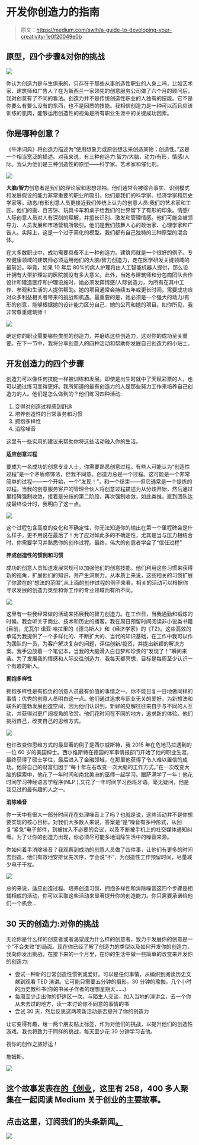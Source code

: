 # 开发你创造力的指南

> 原文：<https://medium.com/swlh/a-guide-to-developing-your-creativity-1e0f20049e0b>

## **原型，四个步骤&对你的挑战**

![](img/f62a836910e7d681ec6fb1b0501a6268.png)

你认为创造力是与生俱来的，只存在于那些从事创造性职业的人身上吗，比如艺术家、建筑师和广告人？在为新西兰一家领先的创意服务公司做了六个月的顾问后，我对创意有了不同的看法。创造力并不是传统创造性职业的人独有的技能。它不是你要么有要么没有的东西，也不是同质的技能。我相信创造力是一种可以而且应该训练的肌肉，能够运用创造性的视角是所有职业生涯中的关键成功因素。

## **你是哪种创意？**

《牛津词典》将创造力描述为“使用想象力或原创想法来创造某物；创造性。”这是一个相当宽泛的描述。对我来说，有三种创造力:智力/大脑，动力/有形，情感/人际。我认为他们是三种创造性的原型——科学家、艺术家和催化剂。

![](img/e24a02f5ab3b24545b655ba79bdd2a41.png)

**大脑/智力**创意者是我们的理论家和思想领袖。他们通常会被综合事实、识别模式和发展假设的能力非常重要的职业所吸引。他们是我们的科学家、经济学家和历史学家等。动态/有形创意人员更接近我们传统上认为的创意人员:我们的艺术家和工匠。他们的画、百吉饼、玩具卡车和桌子给我们的世界留下了有形的印象。情感/人际创意人员对人有深刻的理解，并擅长识别、激发和管理情感。他们可能会被领导力、人员发展和市场营销所吸引。他们是我们鼓舞人心的政治家、心理学家和广告人。实际上，这是一个过于简化的模型。我们都有自己独特的三种原型的混合体。

在大多数职业中，成功需要具备不止一种创造力。建筑师就是一个很好的例子。专攻健康领域的建筑师必须运用他们的大脑/智力创造力，走在医学研发关键领域的最前沿。毕竟，如果 10 年后 80%的病人护理将由人工智能机器人提供，那么设计拥有大型护理站的医院就没有多大意义。此外，当她与建筑师和分包商团队合作设计和建造医疗和护理设施时，她必须发挥情感/人际创造力，为所有在其中工作、参观和生活的人提供帮助。她的项目通常会持续五年或更长时间，需要成功应对众多利益相关者带来的挑战和机遇。最重要的是，她必须是一个强大的动力/有形的创意，能够根据她的设计能力区分自己、她的公司和她的项目。如你所见，我非常尊重建筑师！

![](img/057207dd4c4519427e58ec1c46351d4e.png)

确定你的职业需要哪些类型的创造力，并磨练这些创造力，这对你的成功至关重要。在下一节中，我将分享创意人的四种活动和帮助你发展自己创造力的小贴士。

## **开发创造力的四个步骤**

创造力可以像任何技能一样被训练和发展。即使是出生时就中了天赋彩票的人，也可以通过练习变得更好。我所知道的最有创造力的人是那些努力工作来培养自己创造力的人。他们是怎么做到的？他们练习四种活动:

1.  变得对创造过程感到舒适
2.  培养创造性的日常事务和习惯
3.  拥抱多样性
4.  消除噪音

这里有一些实用的建议来帮助你将这些活动融入你的生活。

**适应创意过程**

要成为一名成功的创意专业人士，你需要熟悉创意过程。有些人可能认为“创造性过程”是一个矛盾修饰法，但我不同意。创造力总是一个过程。这可能是一个非常简单的过程——一个开始，一个“发现！”，和一个结束——但它通常是一个提炼的过程。当我的创意服务客户的管理合伙人将创意过程描述为从分歧开始，然后通过里程碑强制收敛，接着是分歧的第二阶段，再次强制收敛，如此类推，直到团队达成最终设计时，我明白了这一点。

![](img/e4991341cb75095d7142e1c3562d53aa.png)

这个过程包含高度的变化和不确定性，你无法知道你的输出在第一个里程碑会是什么样子，更不用说在最后了！为了应对如此多的不确定性，尤其是当与压力相结合时，你需要学习并熟悉你的创作过程。最终，伟大的创意者学会了“信任过程”

**养成创造性的惯例和习惯**

成功的创意人员知道发展常规可以加强他们的创意技能。他们利用这些习惯来获得新的视角，扩展他们的知识，并产生洞察力。从本质上来说，这些相关的习惯扩展了你潜在的“想法的范围”,从上面的创作过程的例子来看。相关的活动可以根据你寻求发展的创造力类型和你工作的专业领域而有所不同。

![](img/4fd3936f7696826be5fc8399924ebadc.png)

这里有一些我经常做的活动来拓展我的智力创造力。在工作日，当我通勤和锻炼的时候，我会听关于商业、技术和历史的播客。我在周日预留时间阅读非小说类书籍(目前，尤瓦尔·诺亚·哈拉里的《德乌斯人》和《经济学家》的《T2》。这些高效的承诺为我提供了一个多样化的、不断扩大的、当代的知识基础，在工作中我可以作为团队的一员，为客户解决复杂的问题，评估创新/投资，并提出新颖的解决方案。我手边放着一个笔记本，当我的大脑滑入白日梦和珍贵的“发现了！”瞬间来袭。为了发展我的情感和人际交往创造力，我每天都冥想，目标是每周至少认识一个有趣的新人。

**拥抱多样性**

拥抱多样性是有抱负的创意人员最有价值的事情之一。你不能日复一日地做同样的事情；优秀的创意人员明白这一点。他们通过追求与职业无关的爱好，为新想法和联系的蓬勃发展创造空间，因为他们认识到，新鲜的见解往往来自于与不同的人互动，并获得对更广阔视角的欣赏。他们花时间在不同的地方，追求新的体验。他们挑战自己，改变自己的思维方式。

![](img/f5a2b822530448efe78e2b4c20d32564.png)

也许改变你思维方式的最显著的例子是西尔威斯特，我 2015 年在危地马拉遇到的一位 60 岁的美国绅士。西尔维斯特在德国的军事情报部门开始了他的职业生涯，最终获得了硕士学位，最后进入了金融领域，在那里他获得了令人难以置信的成功。他将自己的财富归因于“每十年左右改变一次大脑的工作方式。”在一次改变大脑的探索中，他花了一年时间和南北美洲的巫师一起学习。跟萨满学了一年！他花时间学习神经语言学程序(NLP ),又花了一年时间学习西班牙语。毫无疑问，他是我见过的最有趣的人之一。

**消除噪音**

你一天中有很大一部分时间花在处理噪音上了吗？也就是说，这些活动并不是你想要实现的核心目标。对我们大多数人来说，答案是“是”噪音有多种形式，从回复“紧急”电子邮件，到被拉入不必要的会议，以及不断被手机上的社交媒体通知纠缠。为了让你的创造力出现，你必须尽可能多地消除生活中的噪音来源。

你如何着手消除噪音？我观察到成功的创意人员做了四件事，让他们有更多的时间去创造。他们有效地安排优先次序，学会说“不”，为创造性工作预留时间，尽量减少电子干扰。

![](img/7c47b914109218d9d7f18196e89a436d.png)

总的来说，适应创造过程、培养创造习惯、拥抱多样性和消除噪音这四个步骤是相辅相成的活动，你可以采取这些活动来显著提升你的创造能力。你只需要承诺给他们一个机会…

## **30 天的创造力:对你的挑战**

无论你是什么样的创意者或者渴望成为什么样的创意者，致力于发展你的创意是一个“不会失败”的局面。现在你已经了解了创造力的类型以及如何开发你的创造力，我向你发出挑战，在接下来的一个月里，在你的生活中做一些简单的改变来开发你的创造力:

*   尝试一种新的日常创造性惯例或爱好。可以是任何事情，从编织到阅读历史文献到观看 TED 演讲。它可能只需要五分钟的摄影，30 分钟的瑜伽，几个小时的历史教科书(你的书呆子作者的理想星期天……)
*   每周至少走出你的舒适区一次。与陌生人交谈，加入当地的演讲会，去一个你从未去过的地方，读一本讨论你不同意的事情的书
*   尝试 30 天，然后反思这两项新活动是否提升了你的创造力

让它变得有趣，给一两个朋友贴上标签，作为对他们的挑战，以提升他们的创造性游戏。我也将致力于同样的挑战，每天至少花 30 分钟学习吉他。

祝你的创作之旅好运！

詹姆斯。

![](img/731acf26f5d44fdc58d99a6388fe935d.png)

## 这个故事发表在[的《创业](https://medium.com/swlh)，这里有 258，400 多人聚集在一起阅读 Medium 关于创业的主要故事。

## 点击这里，订阅我们的头条新闻[。](http://growthsupply.com/the-startup-newsletter/)

![](img/731acf26f5d44fdc58d99a6388fe935d.png)